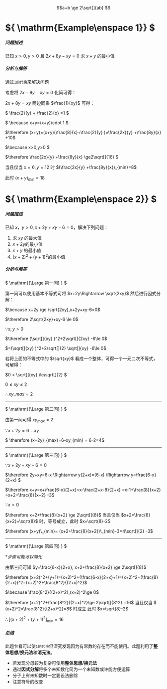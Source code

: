 $$a+b \ge 2\sqrt[]{ab} $$

# ${ \mathrm{Example\enspace 1}}  $


##### 问题描述

已知 $x >0, y > 0$ 且 $2x + 8y - xy = 0$ 求 $x + y$ 的最小值

##### 分析与解答

通过`1的代换`来解决问题

考虑将 $2x + 8y - xy = 0$ 化简可得：

$2x + 8y = xy$ 两边同乘 $\frac{1}{xy}$ 可得：

$ \frac{2}{y}  + \frac{2}{x} =1 $

$ \because x+y=(x+y)\cdot 1 $

$\therefore (x+y)=(x+y)(\frac{8}{x}+\frac{2}{y}  )=\frac{2x}{y} +\frac{8y}{x} +10$

$\because x>0,y>0 $

$\therefore \frac{2x}{y} +\frac{8y}{x} \ge2\sqrt[]{16} $

当且仅当 $x = 6, y = 12$ 时 $(\frac{2x}{y} +\frac{8y}{x})_{min}=8$ 

此时 $(x+y)_{min}=18$

# ${ \mathrm{Example\enspace 2}}  $

##### 问题描述

已知 $x，y> 0,x+2y+xy-6=0$，解决下列问题：
1. 求 $xy$ 的最大值
2. $x+2y$的最小值
3. $x+y$ 的最小值
4. $(x+2)^2+(y+1)^2$的最小值


##### 分析与解答

$ \mathrm{{\Large 第一问} } $

第一问可以使用基本不等式可将 $x+2y\Rightarrow \sqrt{2xy}$ 然后进行因式分解：

$\because x+2y \ge  \sqrt{2xy},x+2y+xy-6=0$

$\therefore 2\sqrt{2xy}+xy-6 \le 0$

$\because x,y>0$

$\therefore (\sqrt[]{xy} )^2+2\sqrt[]{2xy} -6\le 0$

$=(\sqrt[]{xy} )^2+2\sqrt[]{2} \sqrt[]{xy} -6\le 0$

若将上面的不等式中的 $\sqrt{xy}$ 看成一个整体，可得一个一元二次不等式，可解得：

$0 < \sqrt[]{xy}  \le\sqrt[]{2} $

$0 \le {xy}  \le 2$



$\therefore  xy\_{max}=2$

------

$ \mathrm{{\Large 第二问} } $

由第一问可得 $xy_{max}=2$

$\because x+2y=6-xy$

$ \therefore  (x+2y)\_{max}=6-xy\_{min} = 6-2=4$

-----

$ \mathrm{{\Large 第三问} } $

$\because x+2y+xy-6=0$

$\therefore 2y+xy=6-x \Rightarrow y(2+x)=(6-x) \Rightarrow y=\frac{6-x}{2+x} $

$\therefore x+y=x+\frac{6-x}{2+x}=x-\frac{2+x-8}{2+x} =x-1+\frac{8}{x+2} =x+2+\frac{8}{x+2} -3$

$\because x > 0$

$\therefore  x+2+\frac{8}{x+2} \ge 2\sqrt[]{8}$ 当且仅当 $x+2=\frac{8}{x+2}=\sqrt{8}$ 时，等号成立，此时 $x=\sqrt{8}-2$

$\therefore (x+y)\_{min}= (x+2+\frac{8}{x+2})\_{min}-3=4\sqrt[]{2} -3$


-----

$ \mathrm{{\Large 第四问} } $

**步骤可能可以简化*

由第三问可知 $y=\frac{6-x}{2+x},   x+2+\frac{8}{x+2} \ge 2\sqrt[]{8}$

$\therefore (x+2)^2+(y+1)=(x+2)^2+(\frac{6-x}{2+x}+1)=(x+2)^2+(\frac{8}{2+x})^2=(x+2)^2+\frac{8^2}{(2+x)^2}$

$\because \frac{8^2}{(2+x)^2},(x+2)^2\ge 0$

$\therefore (x+2)^2+\frac{8^2}{(2+x)^2}\ge 2\sqrt[]{8^2} =16$ 当且仅当 $ (x+2)^2=\frac{8^2}{(2+x)^2}=8$ 时成立
此时 $x=\sqrt{8}-2$

$\therefore [(x+2)^2+(y+1)^2]_{min}=16$


##### 总结

此题乍看可以使`1的代换`但深究发现因为有常数的存在而不能使用。此题利用了**整体思想/换元法**和**消元法**。
- 若发现分母较为复杂可使用**整体思想/换元法**
- 通过**因式分解**将多个未知数化简为一个未知数或许能方便运算
- 分子上有未知数时一定要设法删除
- 注意符号的改变












